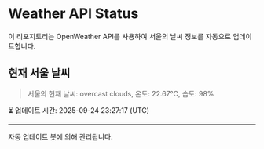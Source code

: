 
# Weather API Status

이 리포지토리는 OpenWeather API를 사용하여 서울의 날씨 정보를 자동으로 업데이트합니다.

## 현재 서울 날씨
> 서울의 현재 날씨: overcast clouds, 온도: 22.67°C, 습도: 98%

⏳ 업데이트 시간: 2025-09-24 23:27:17 (UTC)

---
자동 업데이트 봇에 의해 관리됩니다.
